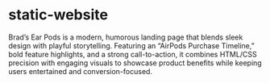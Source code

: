 # static-website
Brad’s Ear Pods is a modern, humorous landing page that blends sleek design with playful storytelling. Featuring an “AirPods Purchase Timeline,” bold feature highlights, and a strong call-to-action, it combines HTML/CSS precision with engaging visuals to showcase product benefits while keeping users entertained and conversion-focused.
